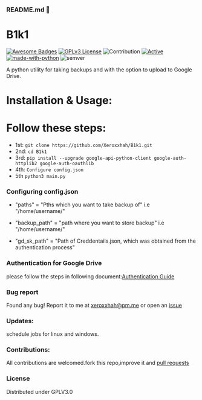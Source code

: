 ### README.md 👋
# B1k1
[![Awesome Badges](https://img.shields.io/badge/badges-awesome-green.svg)](https://github.com/Xeroxxhah/B1k1)
[![GPLv3 License](https://img.shields.io/badge/License-GPL%20v3-yellow.svg)](https://opensource.org/licenses/)
![Contribution](https://img.shields.io/badge/Contributions-Welcome-<brightgreen>)
[![Active](http://img.shields.io/badge/Status-Active-green.svg)](https://github.com/Xeroxxhah)
[![made-with-python](https://img.shields.io/badge/Made%20with-Python-1f425f.svg)](https://www.python.org/)
![semver](https://badgen.net/badge/Semantic-Version/0.1.0/purple)

A python utility for taking backups and with the option to upload to Google Drive.

# Installation & Usage:

# Follow these steps: 
- 1st: ```git clone https://github.com/Xeroxxhah/B1k1.git```
- 2nd: ```cd B1k1```
- 3rd: ```pip install --upgrade google-api-python-client google-auth-httplib2 google-auth-oauthlib```
- 4th: ```Configure config.json```
- 5th  ```python3 main.py```

### Configuring config.json
- "paths" = "Pths which you want to take backup of" i.e "/home/username/"

- "backup_path" = "path where you want to store backup" i.e "/home/username/"

- "gd_sk_path" = "Path of Creddentails.json, which was obtained from the authentication process"


### Authentication for Google Drive
please follow the steps in following document:[Authentication Guide](https://1drv.ms/b/s!Aumu-6oUf5yPkxJgMYXNqfdkitQw?e=9462B2) 

### Bug report
Found any bug!
Report it to me at xeroxxhah@pm.me
or open an [issue](https://github.com/Xeroxxhah/B1k1/issues)

### Updates:
schedule jobs for linux and windows.

### Contributions:
All contributions are welcomed.fork this repo,improve it and [pull requests](https://github.com/Xeroxxhah/B1k1/pulls)
### License
Distributed under GPLV3.0
